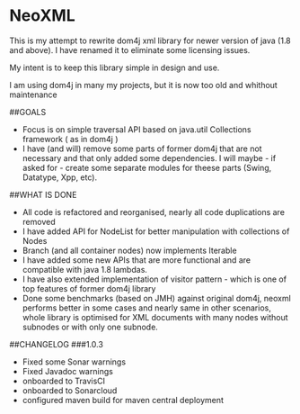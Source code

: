 # NeoXML
This is my attempt to rewrite dom4j xml library for newer version of java (1.8 and above). 
I have renamed it to eliminate some licensing issues.

My intent is to keep this library simple in design and use. 

I am using dom4j in many my projects, but it is now too old and whithout maintenance

##GOALS
- Focus is on simple traversal API based on java.util Collections framework ( as in dom4j )
- I have (and will) remove some parts of former dom4j that are not necessary and that only added some dependencies. 
I will maybe - if asked for - create some separate modules for theese parts (Swing, Datatype, Xpp, etc).

##WHAT IS DONE
- All code is refactored and reorganised, nearly all code duplications are removed
- I have added API for NodeList for better manipulation with collections of Nodes
- Branch (and all container nodes) now implements Iterable
- I have added some new APIs that are more functional and are compatible with java 1.8 lambdas.
- I have also extended implementation of visitor pattern - which is one of top features of former dom4j library
- Done some benchmarks (based on JMH) against original dom4j, neoxml performs better in some cases and nearly same in 
other scenarios, whole library is optimised for XML documents with many nodes without subnodes or with only one subnode. 

##CHANGELOG
###1.0.3
- Fixed some Sonar warnings
- Fixed Javadoc warnings
- onboarded to TravisCI
- onboarded to Sonarcloud
- configured maven build for maven central deployment

